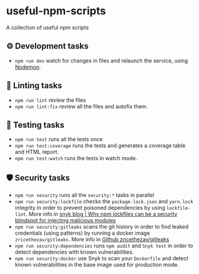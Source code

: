 # useful-npm-scripts

A collection of useful npm scripts

## :gear: Development tasks

- `npm run dev` watch for changes in files and relaunch the service, using [Nodemon](https://www.npmjs.com/package/nodemon).

## :flashlight: Linting tasks

- `npm run lint` review the files
- `npm run lint:fix` review all the files and autofix them.

## 🧪  Testing tasks

- `npm run test` runs all the tests once
- `npm run test:coverage` runs the tests and generates a coverage table and HTML report.
- `npm run test:watch` runs the tests in watch mode.

## :shield: Security tasks

- `npm run security` runs all the `security:*` tasks in parallel
- `npm run security:lockfile` checks the `package-lock.json` and `yarn.lock` integrity in order to prevent poisoned dependencies by using `lockfile-lint`. More info in [snyk blog | Why npm lockfiles can be a security blindspot for injecting malicious modules](https://snyk.io/blog/why-npm-lockfiles-can-be-a-security-blindspot-for-injecting-malicious-modules/)
- `npm run security:gitleaks` scans the git history in order to find leaked credentials (using patterns) by running a docker image `zricethezav/gitleaks`. More info in [Github zricethezav/gitleaks](https://github.com/zricethezav/gitleaks)
- `npm run security:dependencies` runs `npm audit` and `Snyk test` in order to detect dependencies with known vulnerabilities.
- `npm run security:docker` use Snyk to scan your `Dockerfile` and detect known vulnerabilities in the base image used for production mode.
